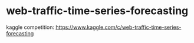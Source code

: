 # web-traffic-time-series-forecasting
kaggle competition: https://www.kaggle.com/c/web-traffic-time-series-forecasting
